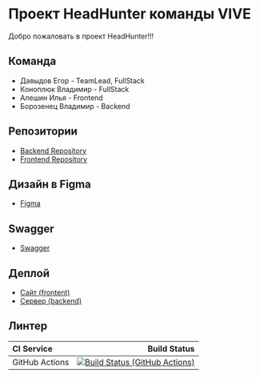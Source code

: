 # Проект HeadHunter команды VIVE

Добро пожаловать в проект HeadHunter!!!

## Команда

- Давыдов Егор - TeamLead, FullStack
- Коноплюк Владимир - FullStack
- Алешин Илья - Frontend
- Борозенец Владимир - Backend

## Репозитории

- [Backend Repository](https://github.com/go-park-mail-ru/2023_2_VIVE)
- [Frontend Repository](https://github.com/frontend-park-mail-ru/2023_2_VIVE)

## Дизайн в Figma

- [Figma](https://www.figma.com/file/tQXPQ7GbdjeQAo5sSza093/VIVE-Design?node-id=0%3A1&mode=dev)

## Swagger

- [Swagger](https://app.swaggerhub.com/apis/VIVE_TEAM/HeadHunter/1.0.0#/)

## Деплой

- [Сайт (frontent)](https://http://212.233.90.231:8082/)
- [Сервер (backend)](https://http://212.233.90.231:8081/)

## Линтер

| **CI Service** |                                                                                                                                                                                 Build Status |
|:---------------|---------------------------------------------------------------------------------------------------------------------------------------------------------------------------------------------:|
| GitHub Actions | [![Build Status (GitHub Actions)](https://github.com/frontend-park-mail-ru/2023_2_VIVE/actions/workflows/main.yml/badge.svg)](https://github.com/frontend-park-mail-ru/2023_2_VIVE/actions/workflows/main.yml) |
